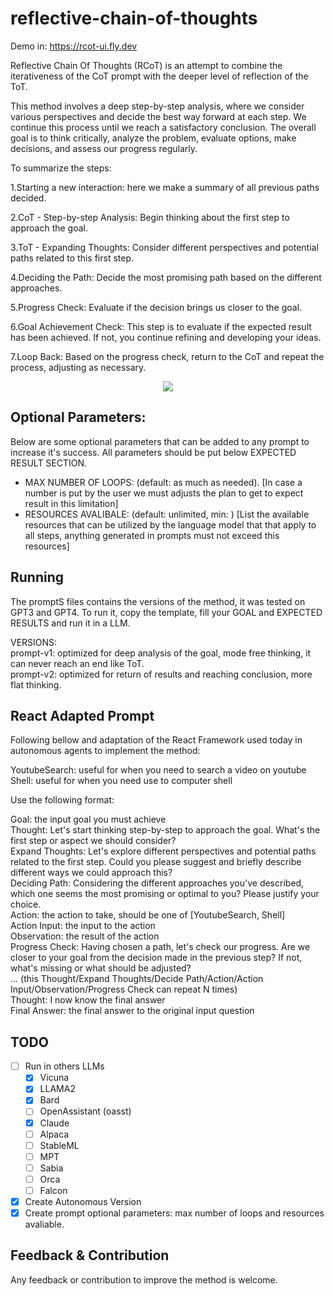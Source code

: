 # reflective-chain-of-thoughts

Demo in: https://rcot-ui.fly.dev

Reflective Chain Of Thoughts (RCoT) is an attempt to combine the iterativeness of the CoT prompt with the deeper level of reflection of the ToT.

This method involves a deep step-by-step analysis, where we consider various perspectives and decide the best way forward at each step. We continue this process until we reach a satisfactory conclusion. The overall goal is to think critically, analyze the problem, evaluate options, make decisions, and assess our progress regularly.

To summarize the steps:

1.Starting  a new interaction: here we make a summary of all previous paths decided.

2.CoT - Step-by-step Analysis: Begin thinking about the first step to approach the goal.

3.ToT - Expanding Thoughts: Consider different perspectives and potential paths related to this first step.

4.Deciding the Path: Decide the most promising path based on the different approaches.

5.Progress Check: Evaluate if the decision brings us closer to the goal.

6.Goal Achievement Check:  This step is to evaluate if the expected result has been achieved. If not, you continue refining and developing your ideas.

7.Loop Back: Based on the progress check, return to the CoT and repeat the process, adjusting as necessary.

<p align="center">
  <img  src="https://github.com/daniellefranca96/reflective-chain-of-thoughts/assets/134293046/41a41b27-db75-4818-849a-4cc1016ab801">
</p>

## Optional Parameters:
Below are some optional parameters that can be added to any prompt to increase it's success. All parameters should be put below EXPECTED RESULT SECTION.  

- MAX NUMBER OF LOOPS: (default: as much  as needed). \[In case a number is put by the user we must adjusts the plan to get to expect result in this limitation\]  
- RESOURCES AVALIBALE:  (default: unlimited, min: ) \[List the available resources that can be utilized by the language model that that apply to all steps, anything generated in prompts must not exceed this resources\]  

## Running
The promptS files contains the versions of the method, it was tested on GPT3 and GPT4. To run it, copy the template, fill your GOAL and EXPECTED RESULTS and run it in a LLM.  

VERSIONS:  
prompt-v1: optimized for deep analysis of the goal, mode free thinking, it can never reach an end like ToT.  
prompt-v2: optimized for return of results and reaching conclusion, more flat thinking.  

## React Adapted Prompt
Following bellow and adaptation of the React Framework used today in autonomous agents to implement the method:   

YoutubeSearch: useful for when you need to search a video on youtube  
Shell: useful for when you need use to computer shell    

Use the following format:    

Goal: the input goal you must achieve  
Thought: Let's start thinking step-by-step to approach the goal. What's the first step or aspect we should consider?  
Expand Thoughts: Let's explore different perspectives and potential paths related to the first step. Could you please suggest and briefly describe different ways we could approach this?  
Deciding Path: Considering the different approaches you've described, which one seems the most promising or optimal to you? Please justify your choice.  
Action: the action to take, should be one of [YoutubeSearch, Shell]   
Action Input: the input to the action  
Observation: the result of the action  
Progress Check: Having chosen a path, let's check our progress. Are we closer to your goal from the decision made in the previous step? If not, what's missing or what should be adjusted?  
... (this Thought/Expand Thoughts/Decide Path/Action/Action Input/Observation/Progress Check can repeat N times)  
Thought: I now know the final answer  
Final Answer: the final answer to the original input question  

## TODO

- [ ] Run in others LLMs  
  - [X] Vicuna
  - [x] LLAMA2
  - [x] Bard
  - [ ] OpenAssistant (oasst)
  - [x] Claude
  - [ ] Alpaca
  - [ ] StableML
  - [ ] MPT
  - [ ] Sabia
  - [ ] Orca
  - [ ] Falcon
- [x] Create Autonomous Version 
- [X] Create prompt optional parameters: max number of loops and resources avaliable.
  
## Feedback & Contribution
Any feedback or contribution to improve the method is welcome.
